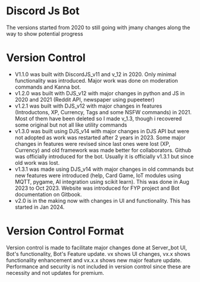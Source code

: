 # Discord Js Bot 
The versions started from 2020 to still going with jmany changes along the way to show potential progress

# Version Control
* V1.1.0 was built with DiscordJS_v11 and v_12 in 2020. Only minimal functionality was introduced. Major work was done on moderation commands and Kanna bot.
* v1.2.0 was built with DJS_v12 with major changes in python and JS in 2020 and 2021 (Reddit API, newspaper using pupeeteer)
* v1.2.1 was built with DJS_v12 with major changes in features (Introductons, XP, Currency, Tags and some NSFW commands) in 2021. Most of them have been deleted so I made v_1.3, though i recovered some original but not all like utility commands
* v1.3.0 was built using DJS_v14 with major changes in DJS API but were not adopted as work was restarted after 2 years in 2023. Some major changes in features were revised since last ones were lost (XP, Currency) and old framework was made better for collaborators. Github was officially introduced for the bot. Usually it is officially v1.3.1 but since old work was lost.
* v1.3.1 was made using DJS_v14 with major changes in old commands but new features were introduced (help, Card Game, IoT modules using MQTT, pygame, AI integration using scikit learn). This was done in Aug 2023 to Oct 2023. Website was introduced for FYP project and Bot documentation on Gitbook.  
* v2.0 is in the making now with changes in UI and functionality. This has started in Jan 2024.
# Version Control Format
Version control is made to facilitate major changes done at Server_bot UI, Bot's functionality, Bot's Feature update. vx shows UI changes, vx.x shows functionality enhancement and vx.x.x shows new major feature update. Performance and security is not included in version control since these are necessity and not updates for premium. 
